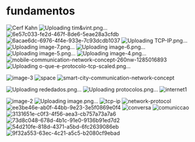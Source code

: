 # fundamentos
![Cerf Kahn](https://github.com/dcTeam23/fundamentos/assets/61756665/6ca86c43-4299-4cd3-a63f-7a985399a22b)
![Uploading tim&vint.png…]()
![6e57c033-fe2d-467f-8de6-5eae28a3cfdb](https://github.com/dcTeam23/fundamentos/assets/61756665/a5dae060-b64c-4619-ab56-44f3fad77d77)
![6acae6dc-6976-4f4e-933e-7c93dcdb1037](https://github.com/dcTeam23/fundamentos/assets/61756665/c5a8a796-45ea-4667-adcc-16d07f80bae5)
![Uploading TCP-IP.png…]()
![Uploading image-7.png…]()
![Uploading image-6.png…]()
![Uploading image-5.png…]()
![Uploading image-4.png…]()
![mobile-communication-network-concept-260nw-1285016893](https://github.com/dcTeam23/fundamentos/assets/61756665/98cc03ff-33b5-4b89-9dc4-e208452dbdc7)
![Uploading o-que-e-protocolo-tcp-scaled.png…]()

![image-3](https://github.com/dcTeam23/fundamentos/assets/61756665/9428ca3b-7600-4c70-99b8-a9937a1fa050)
![space](https://github.com/dcTeam23/fundamentos/assets/61756665/7713497d-a63e-4215-9b80-7f4e95179df4)
![smart-city-communication-network-concept](https://github.com/dcTeam23/fundamentos/assets/61756665/fd11b2c1-e872-4602-9a29-92140c2d4c22)

![Uploading rededados.png…]()
![Uploading protocolos.png…]()
![internet1](https://github.com/dcTeam23/fundamentos/assets/61756665/41ccf1b3-40e9-4e0f-b219-961c457750b9)

![image-2](https://github.com/dcTeam23/fundamentos/assets/61756665/bd084c2e-db0c-4802-94cd-ea4444058add)
![Uploading image.png…]()
![tcp-ip](https://github.com/dcTeam23/fundamentos/assets/61756665/92036c1c-479f-4013-8d00-c8983e88e969)
![network-protocol](https://github.com/dcTeam23/fundamentos/assets/61756665/1ade8c65-72a2-4cd2-aaef-6fa36957886a)
![ee3be46e-ab0f-44bb-9e23-3e5f0869e0f4](https://github.com/dcTeam23/fundamentos/assets/61756665/af9eafa0-ba4f-4d94-9f57-de781b7bc909)
![conversa](https://github.com/dcTeam23/fundamentos/assets/61756665/fc7caafc-118a-4f2a-91fb-6ac06ab46503)
![comuniccao](https://github.com/dcTeam23/fundamentos/assets/61756665/b36e66a5-05fb-4ab7-bfef-92e8c7757a38)
![3131651e-c0f3-4f56-aea3-cb757a73a7a6](https://github.com/dcTeam23/fundamentos/assets/61756665/573d2b09-dccd-41c2-9e3e-cc6081cab20a)
![73d8c048-678d-4b1c-91e0-9136b91ed7d2](https://github.com/dcTeam23/fundamentos/assets/61756665/2558a310-c6f6-4c0e-b73d-1b44b294d985)
![54d210fe-818d-4371-a5bd-6fc2639086eb](https://github.com/dcTeam23/fundamentos/assets/61756665/0230c3c2-0ead-4213-b741-e4188882c290)
![9f32a553-63ec-4c21-a5c5-b2080cf9ebad](https://github.com/dcTeam23/fundamentos/assets/61756665/cd3bafc2-d53b-4dc0-a0e9-c993eff42a06)
